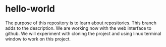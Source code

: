# hello-world
The purpose of this repository is to learn about repositories.
This branch adds to the description.  We are working now with the web interface
to github.  We will experiment with cloning the project and using linux terminal
window to work on this project.
